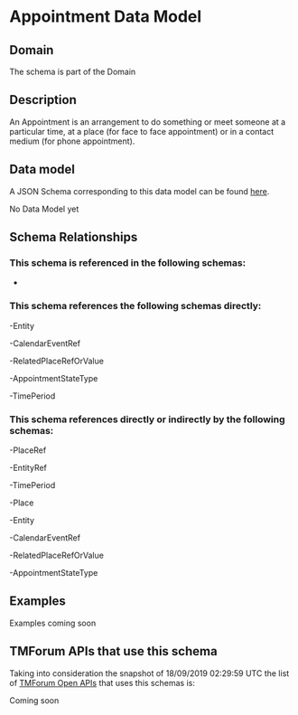 # Appointment Data Model

## Domain

The  schema is part of the  Domain

## Description

An Appointment is an arrangement to do something or meet someone at a particular time, at a place (for face to face appointment) or in a contact medium (for phone appointment).

## Data model

A JSON Schema corresponding to this data model can be found
[here](https://github.com/tmforum-rand/schemas/blob/master/Customer/Appointment.schema.json).

No Data Model yet

## Schema Relationships

### This schema is referenced in the following schemas:

-

### This schema references the following schemas directly:

-Entity

-CalendarEventRef

-RelatedPlaceRefOrValue

-AppointmentStateType

-TimePeriod

### This schema references directly or indirectly by the following schemas:

-PlaceRef

-EntityRef

-TimePeriod

-Place

-Entity

-CalendarEventRef

-RelatedPlaceRefOrValue

-AppointmentStateType



## Examples

Examples coming soon

## TMForum APIs that use this schema

Taking into consideration the snapshot of 18/09/2019 02:29:59 UTC the list of [TMForum Open APIs](https://www.tmforum.org/open-apis/) that uses this schemas is:

Coming soon